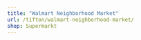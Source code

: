 ```yaml
---
title: "Walmart Neighborhood Market"
url: /tifton/walmart-neighborhood-market/
shop: Supermarkt
---
```

